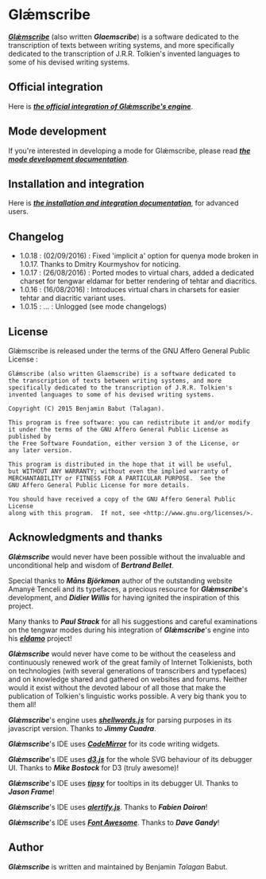 # Glǽmscribe

[**_Glǽmscribe_**](http://jrrvf.com/~glaemscrafu/english/glaemscribe.html) (also written **_Glaemscribe_**) is a software dedicated to
the transcription of texts between writing systems, and more 
specifically dedicated to the transcription of J.R.R. Tolkien's 
invented languages to some of his devised writing systems.


Official integration
--------------------

Here is [**_the official integration of Glǽmscribe's engine_**](http://jrrvf.com/~glaemscrafu/english/glaemscribe.html).

Mode development
----------------

If you're interested in developing a mode for Glǽmscribe, please read [**_the mode development documentation_**](http://jrrvf.com/~glaemscrafu/english/glaemscribe-mode-authoring.html).

Installation and integration
----------------------------

Here is [**_the installation and integration documentation_**](http://bentalagan.github.com/glaemscribe), for advanced users.

Changelog
---------

- 1.0.18 : (02/09/2016) : Fixed 'implicit a' option for quenya mode broken in 1.0.17. Thanks to Dmitry Kourmyshov for noticing.
- 1.0.17 : (26/08/2016) : Ported modes to virtual chars, added a dedicated charset for tengwar eldamar for better rendering of tehtar and diacritics.
- 1.0.16 : (16/08/2016) : Introduces virtual chars in charsets for easier tehtar and diacritic variant uses. 
- 1.0.15 : ... : Unlogged (see mode changelogs)

License
-------

Glǽmscribe is released under the terms of the GNU Affero General Public License :

    Glǽmscribe (also written Glaemscribe) is a software dedicated to
    the transcription of texts between writing systems, and more 
    specifically dedicated to the transcription of J.R.R. Tolkien's 
    invented languages to some of his devised writing systems.
    
    Copyright (C) 2015 Benjamin Babut (Talagan).
    
    This program is free software: you can redistribute it and/or modify
    it under the terms of the GNU Affero General Public License as published by
    the Free Software Foundation, either version 3 of the License, or
    any later version.
    
    This program is distributed in the hope that it will be useful,
    but WITHOUT ANY WARRANTY; without even the implied warranty of
    MERCHANTABILITY or FITNESS FOR A PARTICULAR PURPOSE.  See the
    GNU Affero General Public License for more details.
    
    You should have received a copy of the GNU Affero General Public License
    along with this program.  If not, see <http://www.gnu.org/licenses/>.


Acknowledgments and thanks
--------------------------

**_Glǽmscribe_** would never have been possible without the invaluable and unconditional help and wisdom of **_Bertrand Bellet_**.

Special thanks to **_Måns Björkman_** author of the outstanding website Amanyë Tenceli and its typefaces, a precious resource for **_Glǽmscribe_**'s development, and **_Didier Willis_** for having ignited the inspiration of this project.

Many thanks to **_Paul Strack_** for all his suggestions and careful examinations on the tengwar modes during his integration of **_Glǽmscribe_**'s engine into his [**_eldamo_**](http://eldamo.org) project!

**_Glǽmscribe_** would never have come to be without the ceaseless and continuously renewed work of the great family of Internet Tolkienists, both on technologies (with several generations of transcribers and typefaces) and on knowledge shared and gathered on websites and forums. Neither would it exist without the devoted labour of all those that make the publication of Tolkien's linguistic works possible. A very big thank you to them all!

**_Glǽmscribe_**'s engine uses [**_shellwords.js_**](https://github.com/jimmycuadra/shellwords) for parsing purposes in its javascript version. Thanks to **_Jimmy Cuadra_**.

**_Glǽmscribe_**'s IDE uses [**_CodeMirror_**](https://codemirror.net/) for its code writing widgets.

**_Glǽmscribe_**'s IDE uses [**_d3.js_**](https://d3js.org/) for the whole SVG behaviour of its debugger UI. Thanks to **_Mike Bostock_** for D3 (truly awesome)!

**_Glǽmscribe_**'s IDE uses [**_tipsy_**](http://onehackoranother.com/projects/jquery/tipsy/#download) for tooltips in its debugger UI. Thanks to **_Jason Frame_**!

**_Glǽmscribe_**'s IDE uses [**_alertify.js_**](http://fabien-d.github.io/alertify.js/). Thanks to **_Fabien Doiron_**!

**_Glǽmscribe_**'s IDE uses [**_Font Awesome_**](https://fortawesome.github.io/Font-Awesome/). Thanks to **_Dave Gandy_**!


Author
------

**_Glǽmscribe_** is written and maintained by Benjamin _Talagan_ Babut.

